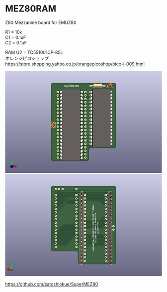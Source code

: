 # MEZ80RAM
Z80 Mezzanine board for EMUZ80

R1 = 10k  
C1 = 0.1uF  
C2 = 0.1uF  

RAM U2 = TC551001CP-85L  
オレンジピコショップ  
https://store.shopping.yahoo.co.jp/orangepicoshop/pico-i-009.html

![MEZ80RAM PCB TOP](https://github.com/satoshiokue/MEZ80RAM/blob/main/imgs/MEZ80RAM_top.jpg)
![MEZ80RAM PCB BOTTOM](https://github.com/satoshiokue/MEZ80RAM/blob/main/imgs/MEZ80RAM_bottom.jpg)

https://github.com/satoshiokue/SuperMEZ80
